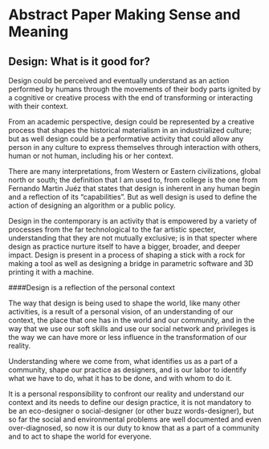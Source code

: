 # Abstract Paper Making Sense and Meaning

## Design: What is it good for?

Design could be perceived and eventually understand as an action performed by humans through the movements of their body parts ignited by a cognitive or creative process with the end of transforming or interacting with their context.

From an academic perspective, design could be represented by a creative process that shapes the historical materialism in an industrialized culture; but as well design could be a performative activity that could allow any person in any culture to express themselves through interaction with others, human or not human, including his or her context.

There are many interpretations, from Western or Eastern civilizations, global north or south; the definition that I am used to, from college is the one from Fernando Martin Juéz that states that design is inherent in any human begin and a reflection of its “capabilities”. But as well design is used to define the action of designing an algorithm or a public policy.

Design in the contemporary is an activity that is empowered by a variety of processes from the far technological to the far artistic specter, understanding that they are not mutually exclusive; is in that specter where design as practice nurture itself to have a bigger, broader, and deeper impact. Design is present in a process of shaping a stick with a rock for making a tool as well as designing a bridge in parametric software and 3D printing it with a machine.


####Design is a reflection of the personal context

The way that design is being used to shape the world, like many other activities, is a result of a personal vision, of an understanding of our context, the place that one has in the world and our community, and in the way that we use our soft skills and use our social network and privileges is the way we can have more or less influence in the transformation of our reality.

Understanding where we come from, what identifies us as a part of a community, shape our practice as designers, and is our labor to identify what we have to do, what it has to be done, and with whom to do it.

It is a personal responsibility to confront our reality and understand our context and its needs to define our design practice, it is not mandatory to be an eco-designer o social-designer (or other buzz words-designer), but so far the social and environmental problems are well documented and even over-diagnosed, so now it is our duty to know that as a part of a community and to act to shape the world for everyone.
